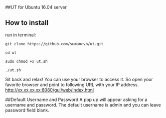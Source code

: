 ##UT for Ubuntu 16.04 server
## How to install
run in terminal:


    git clone https://github.com/sumancvb/ut.git
    
    cd ut
    
    sudo chmod +x ut.sh
    
    ./ut.sh
    
    
Sit back and relax!
You can use your browser to access it. So open your favorite browser and point to following URL with your IP address.
    http://xx.xx.xx.xx:8080/gui/web/index.html

##Default Username and Password
A pop up will appear asking for a username and password. The default username is admin and you can leave password field blank.
